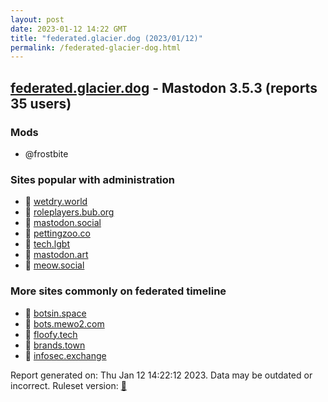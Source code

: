 ```yaml
---
layout: post
date: 2023-01-12 14:22 GMT
title: "federated.glacier.dog (2023/01/12)"
permalink: /federated-glacier-dog.html
---
```


## [federated.glacier.dog](https://federated.glacier.dog) - Mastodon 3.5.3 (reports 35 users)

### Mods
 * @frostbite

### Sites popular with administration

* 🐘 [wetdry.world](/wetdry-world.html)
* 🐘 [roleplayers.bub.org](/roleplayers-bub-org.html)
* 🐘 [mastodon.social](/mastodon-social.html)
* 🐘 [pettingzoo.co](/pettingzoo-co.html)
* 🐘 [tech.lgbt](/tech-lgbt.html)
* 🐘 [mastodon.art](/mastodon-art.html)
* 🐘 [meow.social](/meow-social.html)

### More sites commonly on federated timeline

* 🐘 [botsin.space](/botsin-space.html)
* 🐘 [bots.mewo2.com](/bots-mewo2-com.html)
* 🐘 [floofy.tech](/floofy-tech.html)
* 🐘 [brands.town](/brands-town.html)
* 🐘 [infosec.exchange](/infosec-exchange.html)

Report generated on: Thu Jan 12 14:22:12 2023. Data may be outdated or incorrect.
Ruleset version: [🧁](/version-cupcake)

